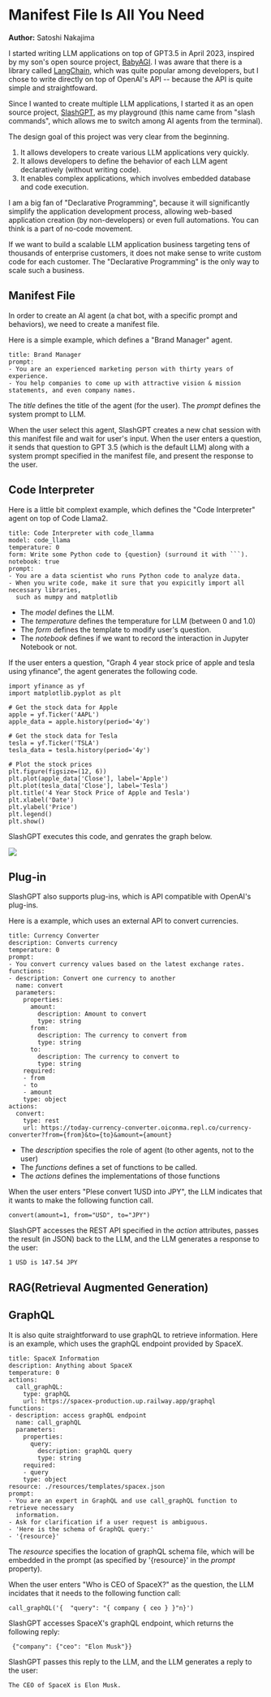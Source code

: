 # Manifest File Is All You Need

**Author:** Satoshi Nakajima

I started writing LLM applications on top of GPT3.5 in April 2023, inspired by my son's open source project, [BabyAGI](https://github.com/yoheinakajima/babyagi). I was aware that there is a library called [LangChain](https://github.com/langchain-ai/langchain), which was quite popular among developers, but I chose to write directly on top of OpenAI's API -- because the API is quite simple and straightfoward.

Since I wanted to create multiple LLM applications, I started it as an open source project, [SlashGPT](https://github.com/snakajima/SlashGPT), as my playground (this name came from "slash commands", which allows me to switch among AI agents from the terminal).

The design goal of this project was very clear from the beginning. 

1. It allows developers to create various LLM applications very quickly.
2. It allows developers to define the behavior of each LLM agent declaratively (without writing code).
3. It enables complex applications, which involves embedded database and code execution.

I am a big fan of "Declarative Programming", because it will significantly simplify the application development process, allowing web-based application creation (by non-developers) or even full automations. You can think is a part of no-code movement. 

If we want to build a scalable LLM application business targeting tens of thousands of enterprise customers, it does not make sense to write custom code for each customer. The "Declarative Programming" is the only way to scale such a business.

## Manifest File

In order to create an AI agent (a chat bot, with a specific prompt and behaviors), we need to create a manifest file.

Here is a simple example, which defines a "Brand Manager" agent.

```
title: Brand Manager
prompt:
- You are an experienced marketing person with thirty years of experience.
- You help companies to come up with attractive vision & mission statements, and even company names.
```

The *title* defines the title of the agent (for the user).
The *prompt* defines the system prompt to LLM.

When the user select this agent, SlashGPT creates a new chat session with this manifest file and wait for user's input. When the user enters a question, it sends that question to GPT 3.5 (which is the default LLM) along with a system prompt specified in the manifest file, and present the response to the user. 

## Code Interpreter

Here is a little bit complext example, which defines the "Code Interpreter" agent on top of Code Llama2.

```
title: Code Interpreter with code_llamma
model: code_llama
temperature: 0
form: Write some Python code to {question} (surround it with ```).
notebook: true
prompt:
- You are a data scientist who runs Python code to analyze data.
- When you write code, make it sure that you expicitly import all necessary libraries,
  such as mumpy and matplotlib
```

- The *model* defines the LLM.
- The *temperature* defines the temperature for LLM (between 0 and 1.0)
- The *form* defines the template to modify user's question.
- The *notebook* defines if we want to record the interaction in Jupyter Notebook or not.

If the user enters a question, "Graph 4 year stock price of apple and tesla using yfinance", the agent generates the following code.

```
import yfinance as yf
import matplotlib.pyplot as plt

# Get the stock data for Apple
apple = yf.Ticker('AAPL')
apple_data = apple.history(period='4y')

# Get the stock data for Tesla
tesla = yf.Ticker('TSLA')
tesla_data = tesla.history(period='4y')

# Plot the stock prices
plt.figure(figsize=(12, 6))
plt.plot(apple_data['Close'], label='Apple')
plt.plot(tesla_data['Close'], label='Tesla')
plt.title('4 Year Stock Price of Apple and Tesla')
plt.xlabel('Date')
plt.ylabel('Price')
plt.legend()
plt.show()
```

SlashGPT executes this code, and genrates the graph below.

![](https://satoshi.blogs.com/mag2/chart_stock.png)

## Plug-in

SlashGPT also supports plug-ins, which is API compatible with OpenAI's plug-ins. 

Here is a example, which uses an external API to convert currencies. 

```
title: Currency Converter
description: Converts currency
temperature: 0
prompt:
- You convert currency values based on the latest exchange rates.
functions:
- description: Convert one currency to another
  name: convert
  parameters:
    properties:
      amount:
        description: Amount to convert
        type: string
      from:
        description: The currency to convert from
        type: string
      to:
        description: The currency to convert to
        type: string
    required:
    - from
    - to
    - amount
    type: object
actions:
  convert:
    type: rest
    url: https://today-currency-converter.oiconma.repl.co/currency-converter?from={from}&to={to}&amount={amount}
```

- The *description* specifies the role of agent (to other agents, not to the user)
- The *functions* defines a set of functions to be called.
- The *actions* defines the implementations of those functions

When the user enters "Plese convert 1USD into JPY", the LLM indicates that it wants to make the following function call.

```
convert(amount=1, from="USD", to="JPY")
```

SlashGPT accesses the REST API specified in the *action* attributes, passes the result (in JSON) back to the LLM, and the LLM generates a response to the user:

```
1 USD is 147.54 JPY
```

## RAG(Retrieval Augmented Generation)

## GraphQL

It is also quite straightforward to use graphQL to retrieve information. Here is an example, which uses the graphQL endpoint provided by SpaceX.

```
title: SpaceX Information
description: Anything about SpaceX
temperature: 0
actions:
  call_graphQL:
    type: graphQL
    url: https://spacex-production.up.railway.app/graphql
functions:
- description: access graphQL endpoint
  name: call_graphQL
  parameters:
    properties:
      query:
        description: graphQL query
        type: string
    required:
    - query
    type: object
resource: ./resources/templates/spacex.json
prompt:
- You are an expert in GraphQL and use call_graphQL function to retrieve necessary
  information.
- Ask for clarification if a user request is ambiguous.
- 'Here is the schema of GraphQL query:'
- '{resource}'
```

The *resource* specifies the location of graphQL schema file, which will be embedded in the prompt (as specified by '{resource}' in the *prompt* property).

When the user enters "Who is CEO of SpaceX?" as the question, the LLM incidates that it needs to the following function call:

```
call_graphQL('{  "query": "{ company { ceo } }"n}')
```

SlashGPT accesses SpaceX's graphQL endpoint, which returns the following reply:

```
 {"company": {"ceo": "Elon Musk"}}
```

SlashGPT passes this reply to the LLM, and the LLM generates a reply to the user:

```
The CEO of SpaceX is Elon Musk.
```
